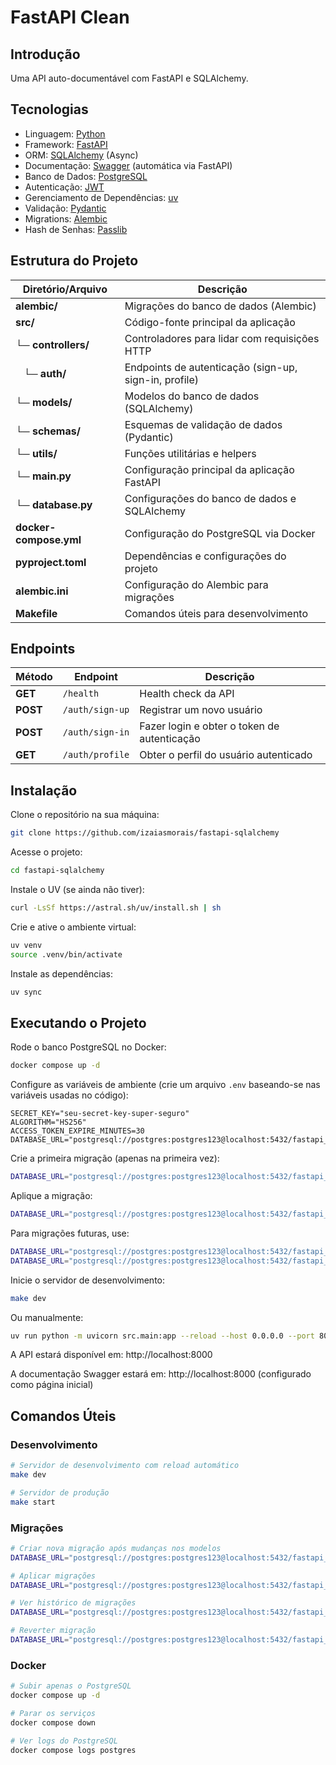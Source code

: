 # FastAPI Clean

## Introdução

Uma API auto-documentável com FastAPI e SQLAlchemy.

## Tecnologias

- Linguagem: [Python](https://www.python.org)
- Framework: [FastAPI](https://fastapi.tiangolo.com)
- ORM: [SQLAlchemy](https://sqlalchemy.org) (Async)
- Documentação: [Swagger](https://swagger.io/) (automática via FastAPI)
- Banco de Dados: [PostgreSQL](https://www.postgresql.org)
- Autenticação: [JWT](https://jwt.io)
- Gerenciamento de Dependências: [uv](https://docs.astral.sh/uv/)
- Validação: [Pydantic](https://pydantic.dev)
- Migrations: [Alembic](https://alembic.sqlalchemy.org/)
- Hash de Senhas: [Passlib](https://passlib.readthedocs.io)

## Estrutura do Projeto

| Diretório/Arquivo              | Descrição                                             |
| ------------------------------ | ----------------------------------------------------- |
| **alembic/**                   | Migrações do banco de dados (Alembic)                 |
| **src/**                       | Código-fonte principal da aplicação                   |
| └─ **controllers/**            | Controladores para lidar com requisições HTTP         |
| &nbsp;&nbsp;&nbsp;└─ **auth/** | Endpoints de autenticação (sign-up, sign-in, profile) |
| └─ **models/**                 | Modelos do banco de dados (SQLAlchemy)                |
| └─ **schemas/**                | Esquemas de validação de dados (Pydantic)             |
| └─ **utils/**                  | Funções utilitárias e helpers                         |
| └─ **main.py**                 | Configuração principal da aplicação FastAPI           |
| └─ **database.py**             | Configurações do banco de dados e SQLAlchemy          |
| **docker-compose.yml**         | Configuração do PostgreSQL via Docker                 |
| **pyproject.toml**             | Dependências e configurações do projeto               |
| **alembic.ini**                | Configuração do Alembic para migrações                |
| **Makefile**                   | Comandos úteis para desenvolvimento                   |

## Endpoints

| Método   | Endpoint        | Descrição                                   |
| -------- | --------------- | ------------------------------------------- |
| **GET**  | `/health`       | Health check da API                         |
| **POST** | `/auth/sign-up` | Registrar um novo usuário                   |
| **POST** | `/auth/sign-in` | Fazer login e obter o token de autenticação |
| **GET**  | `/auth/profile` | Obter o perfil do usuário autenticado       |

## Instalação

Clone o repositório na sua máquina:

```bash
git clone https://github.com/izaiasmorais/fastapi-sqlalchemy
```

Acesse o projeto:

```bash
cd fastapi-sqlalchemy
```

Instale o UV (se ainda não tiver):

```bash
curl -LsSf https://astral.sh/uv/install.sh | sh
```

Crie e ative o ambiente virtual:

```bash
uv venv
source .venv/bin/activate
```

Instale as dependências:

```bash
uv sync
```

## Executando o Projeto

Rode o banco PostgreSQL no Docker:

```bash
docker compose up -d
```

Configure as variáveis de ambiente (crie um arquivo `.env` baseando-se nas variáveis usadas no código):

```env
SECRET_KEY="seu-secret-key-super-seguro"
ALGORITHM="HS256"
ACCESS_TOKEN_EXPIRE_MINUTES=30
DATABASE_URL="postgresql://postgres:postgres123@localhost:5432/fastapi_auth"
```

Crie a primeira migração (apenas na primeira vez):

```bash
DATABASE_URL="postgresql://postgres:postgres123@localhost:5432/fastapi_auth" uv run alembic revision --autogenerate -m "Initial migration"
```

Aplique a migração:

```bash
DATABASE_URL="postgresql://postgres:postgres123@localhost:5432/fastapi_auth" uv run alembic upgrade head
```

Para migrações futuras, use:

```bash
DATABASE_URL="postgresql://postgres:postgres123@localhost:5432/fastapi_auth" uv run alembic revision --autogenerate -m "Sua mensagem"
DATABASE_URL="postgresql://postgres:postgres123@localhost:5432/fastapi_auth" uv run alembic upgrade head
```

Inicie o servidor de desenvolvimento:

```bash
make dev
```

Ou manualmente:

```bash
uv run python -m uvicorn src.main:app --reload --host 0.0.0.0 --port 8000
```

A API estará disponível em: http://localhost:8000

A documentação Swagger estará em: http://localhost:8000 (configurado como página inicial)

## Comandos Úteis

### Desenvolvimento

```bash
# Servidor de desenvolvimento com reload automático
make dev

# Servidor de produção
make start
```

### Migrações

```bash
# Criar nova migração após mudanças nos modelos
DATABASE_URL="postgresql://postgres:postgres123@localhost:5432/fastapi_auth" uv run alembic revision --autogenerate -m "Sua mensagem"

# Aplicar migrações
DATABASE_URL="postgresql://postgres:postgres123@localhost:5432/fastapi_auth" uv run alembic upgrade head

# Ver histórico de migrações
DATABASE_URL="postgresql://postgres:postgres123@localhost:5432/fastapi_auth" uv run alembic history

# Reverter migração
DATABASE_URL="postgresql://postgres:postgres123@localhost:5432/fastapi_auth" uv run alembic downgrade -1
```

### Docker

```bash
# Subir apenas o PostgreSQL
docker compose up -d

# Parar os serviços
docker compose down

# Ver logs do PostgreSQL
docker compose logs postgres
```
